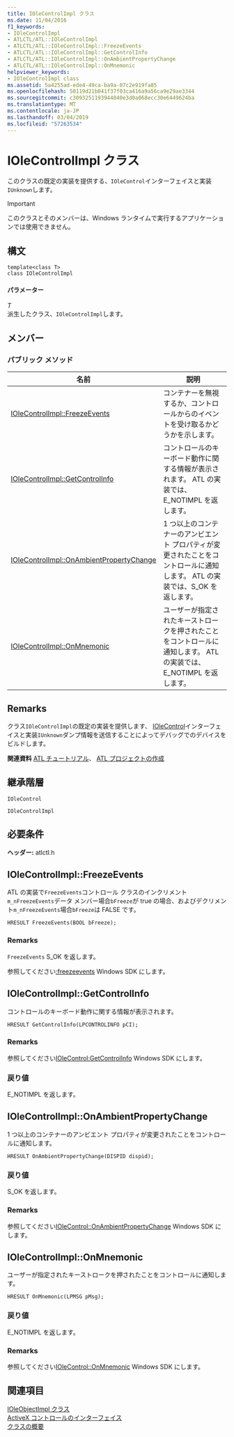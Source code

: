```yaml
---
title: IOleControlImpl クラス
ms.date: 11/04/2016
f1_keywords:
- IOleControlImpl
- ATLCTL/ATL::IOleControlImpl
- ATLCTL/ATL::IOleControlImpl::FreezeEvents
- ATLCTL/ATL::IOleControlImpl::GetControlInfo
- ATLCTL/ATL::IOleControlImpl::OnAmbientPropertyChange
- ATLCTL/ATL::IOleControlImpl::OnMnemonic
helpviewer_keywords:
- IOleControlImpl class
ms.assetid: 5a4255ad-ede4-49ca-ba9a-07c2e919fa85
ms.openlocfilehash: 50119d21b041f37f03ca416a9a56ca9e29ae3344
ms.sourcegitcommit: c3093251193944840e3d0a068ecc30e6449624ba
ms.translationtype: MT
ms.contentlocale: ja-JP
ms.lasthandoff: 03/04/2019
ms.locfileid: "57263534"
---
```

# <a name="iolecontrolimpl-class"></a>IOleControlImpl クラス

このクラスの既定の実装を提供する、`IOleControl`インターフェイスと実装`IUnknown`します。

> [!IMPORTANT]
>  このクラスとそのメンバーは、Windows ランタイムで実行するアプリケーションでは使用できません。

## <a name="syntax"></a>構文

```
template<class T>
class IOleControlImpl
```

#### <a name="parameters"></a>パラメーター

*T*<br/>
派生したクラス、`IOleControlImpl`します。

## <a name="members"></a>メンバー

### <a name="public-methods"></a>パブリック メソッド

|名前|説明|
|----------|-----------------|
|[IOleControlImpl::FreezeEvents](#freezeevents)|コンテナーを無視するか、コントロールからのイベントを受け取るかどうかを示します。|
|[IOleControlImpl::GetControlInfo](#getcontrolinfo)|コントロールのキーボード動作に関する情報が表示されます。 ATL の実装では、E_NOTIMPL を返します。|
|[IOleControlImpl::OnAmbientPropertyChange](#onambientpropertychange)|1 つ以上のコンテナーのアンビエント プロパティが変更されたことをコントロールに通知します。 ATL の実装では、S_OK を返します。|
|[IOleControlImpl::OnMnemonic](#onmnemonic)|ユーザーが指定されたキーストロークを押されたことをコントロールに通知します。 ATL の実装では、E_NOTIMPL を返します。|

## <a name="remarks"></a>Remarks

クラス`IOleControlImpl`の既定の実装を提供します、 [IOleControl](/windows/desktop/api/ocidl/nn-ocidl-iolecontrol)インターフェイスと実装`IUnknown`ダンプ情報を送信することによってデバッグでのデバイスをビルドします。

**関連資料** [ATL チュートリアル](../../atl/active-template-library-atl-tutorial.md)、 [ATL プロジェクトの作成](../../atl/reference/creating-an-atl-project.md)

## <a name="inheritance-hierarchy"></a>継承階層

`IOleControl`

`IOleControlImpl`

## <a name="requirements"></a>必要条件

**ヘッダー:** atlctl.h

##  <a name="freezeevents"></a>  IOleControlImpl::FreezeEvents

ATL の実装で`FreezeEvents`コントロール クラスのインクリメント`m_nFreezeEvents`データ メンバー場合`bFreeze`が true の場合、およびデクリメント`m_nFreezeEvents`場合`bFreeze`は FALSE です。

```
HRESULT FreezeEvents(BOOL bFreeze);
```

### <a name="remarks"></a>Remarks

`FreezeEvents` S_OK を返します。

参照してください[:freezeevents](/windows/desktop/api/ocidl/nf-ocidl-iolecontrol-freezeevents) Windows SDK にします。

##  <a name="getcontrolinfo"></a>  IOleControlImpl::GetControlInfo

コントロールのキーボード動作に関する情報が表示されます。

```
HRESULT GetControlInfo(LPCONTROLINFO pCI);
```

### <a name="remarks"></a>Remarks

参照してください[IOleControl:GetControlInfo](/windows/desktop/api/ocidl/nf-ocidl-iolecontrol-getcontrolinfo) Windows SDK にします。

### <a name="return-value"></a>戻り値

E_NOTIMPL を返します。

##  <a name="onambientpropertychange"></a>  IOleControlImpl::OnAmbientPropertyChange

1 つ以上のコンテナーのアンビエント プロパティが変更されたことをコントロールに通知します。

```
HRESULT OnAmbientPropertyChange(DISPID dispid);
```

### <a name="return-value"></a>戻り値

S_OK を返します。

### <a name="remarks"></a>Remarks

参照してください[IOleControl::OnAmbientPropertyChange](/windows/desktop/api/ocidl/nf-ocidl-iolecontrol-onambientpropertychange) Windows SDK にします。

##  <a name="onmnemonic"></a>  IOleControlImpl::OnMnemonic

ユーザーが指定されたキーストロークを押されたことをコントロールに通知します。

```
HRESULT OnMnemonic(LPMSG pMsg);
```

### <a name="return-value"></a>戻り値

E_NOTIMPL を返します。

### <a name="remarks"></a>Remarks

参照してください[IOleControl::OnMnemonic](/windows/desktop/api/ocidl/nf-ocidl-iolecontrol-onmnemonic) Windows SDK にします。

## <a name="see-also"></a>関連項目

[IOleObjectImpl クラス](../../atl/reference/ioleobjectimpl-class.md)<br/>
[ActiveX コントロールのインターフェイス](/windows/desktop/com/activex-controls-interfaces)<br/>
[クラスの概要](../../atl/atl-class-overview.md)
